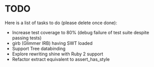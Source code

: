 # TODO

Here is a list of tasks to do (please delete once done):

* Increase test coverage to 80% (debug failure of test suite despite passing tests)
* girb (Glimmer IRB) having SWT loaded
* Support Tree databinding
* Explore rewriting shine with Ruby 2 support
* Refactor extract equivalent to assert_has_style
